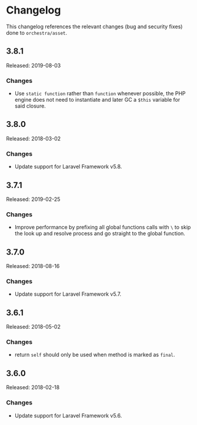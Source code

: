 # Changelog

This changelog references the relevant changes (bug and security fixes) done to `orchestra/asset`.

## 3.8.1

Released: 2019-08-03

### Changes

* Use `static function` rather than `function` whenever possible, the PHP
engine does not need to instantiate and later GC a `$this` variable for said closure.

## 3.8.0

Released: 2018-03-02

### Changes

* Update support for Laravel Framework v5.8.

## 3.7.1

Released: 2019-02-25

### Changes

* Improve performance by prefixing all global functions calls with `\` to skip the look up and resolve process and go straight to the global function.

## 3.7.0

Released: 2018-08-16

### Changes

* Update support for Laravel Framework v5.7.

## 3.6.1

Released: 2018-05-02

### Changes

* return `self` should only be used when method is marked as `final`.

## 3.6.0

Released: 2018-02-18

### Changes

* Update support for Laravel Framework v5.6.
